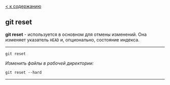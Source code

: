 [< к содержанию](../readme.md)



## git reset 
**git reset** - используется в основном для отмены изменений. Она изменяет указатель `HEAD` и, опционально, состояние индекса. 

---
`git reset`

 *Изменить файлы в рабочей директории:*

`git reset --hard`

---